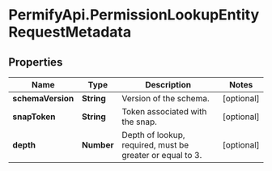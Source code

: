# PermifyApi.PermissionLookupEntityRequestMetadata

## Properties

Name | Type | Description | Notes
------------ | ------------- | ------------- | -------------
**schemaVersion** | **String** | Version of the schema. | [optional] 
**snapToken** | **String** | Token associated with the snap. | [optional] 
**depth** | **Number** | Depth of lookup, required, must be greater or equal to 3. | [optional] 


